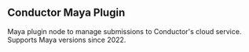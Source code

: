 ## Conductor Maya Plugin

Maya plugin node to manage submissions to Conductor's cloud service. Supports Maya versions since 2022.
